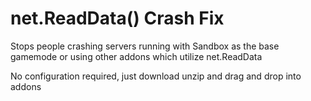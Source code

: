 # net.ReadData() Crash Fix

Stops people crashing servers running with Sandbox as the base gamemode or using other addons which utilize net.ReadData

No configuration required, just download unzip and drag and drop into addons

